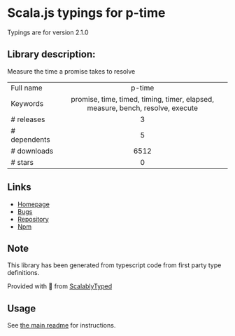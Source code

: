 
# Scala.js typings for p-time

Typings are for version 2.1.0

## Library description:
Measure the time a promise takes to resolve

|                    |                 |
| ------------------ | :-------------: |
| Full name          | p-time |
| Keywords           | promise, time, timed, timing, timer, elapsed, measure, bench, resolve, execute |
| # releases         | 3 |
| # dependents       | 5 |
| # downloads        | 6512 |
| # stars            | 0 |

## Links
- [Homepage](https://github.com/sindresorhus/p-time#readme)
- [Bugs](https://github.com/sindresorhus/p-time/issues)
- [Repository](https://github.com/sindresorhus/p-time)
- [Npm](https://www.npmjs.com/package/p-time)
    


## Note
This library has been generated from typescript code from first party type definitions.

Provided with :purple_heart: from [ScalablyTyped](https://github.com/oyvindberg/ScalablyTyped)

## Usage
See [the main readme](../../readme.md) for instructions.


